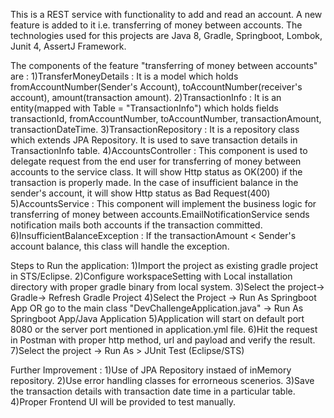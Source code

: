 This is a REST service with functionality to add and read an account. A new feature is added to it i.e. transferring of money between accounts. The technologies used for this projects are  Java 8, Gradle, Springboot, Lombok, Junit 4, AssertJ Framework. 

The components of the feature "transferring of money between accounts" are :
1)TransferMoneyDetails : It is a model which holds fromAccountNumber(Sender's Account), toAccountNumber(receiver's account), amount(transaction amount).
2)TransactionInfo : It is an entity(mapped with Table = "TransactionInfo") which holds fields transactionId, fromAccountNumber, toAccountNumber, transactionAmount, transactionDateTime.
3)TransactionRepository : It is a repository class which extends JPA Repository. It is used to save transaction details in TransactionInfo table.
4)AccountsController : This component is used to delegate request from the end user for transferring of money between accounts to the service class.
It will show Http status as OK(200) if the transaction is properly made. In the case of insufficient balance in the sender's account, it will show Http status as Bad Request(400)
5)AccountsService : This component will implement the business logic for transferring of money between accounts.EmailNotificationService sends notification mails both accounts if the transaction committed.
6)InsufficientBalanceException : If the transactionAmount < Sender's account balance, this class will handle the exception.

Steps to Run the application:
1)Import the project as existing gradle project in STS/Eclipse.
2)Configure workspaceSetting with Local installation directory with proper gradle binary from local system.
3)Select the project-> Gradle-> Refresh Gradle Project
4)Select the Project -> Run As Springboot App OR go to the main class "DevChallengeApplication.java" -> Run As Springboot App/Java Application
5)Application will start on default port 8080 or the server port mentioned in application.yml file.
6)Hit the request in Postman with proper http method, url and payload and verify the result.
7)Select the project -> Run As > JUnit Test (Eclipse/STS)

Further Improvement :
1)Use of JPA Repository instaed of inMemory repository.
2)Use error handling classes for errorneous scenerios.
3)Save the transaction details with transaction date time in a particular table.
4)Proper Frontend UI will be provided to test manually.









 
